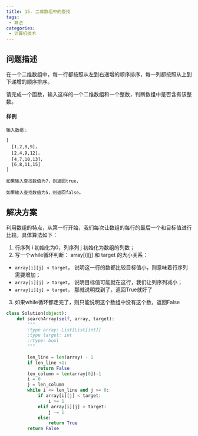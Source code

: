 ```yaml
---
title: 15. 二维数组中的查找
tags:
 - 算法
categories:
 - 计算机技术
---
```


## 问题描述

在一个二维数组中，每一行都按照从左到右递增的顺序排序，每一列都按照从上到下递增的顺序排序。

请完成一个函数，输入这样的一个二维数组和一个整数，判断数组中是否含有该整数。
<!-- more -->
#### 样例

```
输入数组：

[
  [1,2,8,9]，
  [2,4,9,12]，
  [4,7,10,13]，
  [6,8,11,15]
]

如果输入查找数值为7，则返回true，

如果输入查找数值为5，则返回false。
```

## 解决方案

利用数组的特点，从第一行开始，我们每次让数组的每行的最后一个和目标值进行比较。具体算法如下：

1. 行序列 i 初始化为0，列序列 j 初始化为数组的列数；
2. 写一个while循环判断： array[i][j] 和 target 的大小关系：

- `array[i][j] < target`， 说明这一行的数都比较目标值小，则意味着行序列需要增加；
- `array[i][j] > target`， 说明目标值可能就在这行，我们让列序列减小；
- `array[i][j] = target`， 那就说明找到了，返回True就好了

3. 如果while循环都走完了，则只能说明这个数组中没有这个数，返回False

``````python
class Solution(object):
    def searchArray(self, array, target):
        """
        :type array: List[List[int]]
        :type target: int
        :rtype: bool
        """
        
        len_line = len(array) - 1
        if len_line <1:
            return False
        len_column = len(array[0])-1
        i = 0
        j = len_column
        while i <= len_line and j >= 0:
            if array[i][j] < target:
                i += 1
            elif array[i][j] > target:
                j -= 1
            else:
                return True
        return False
``````

